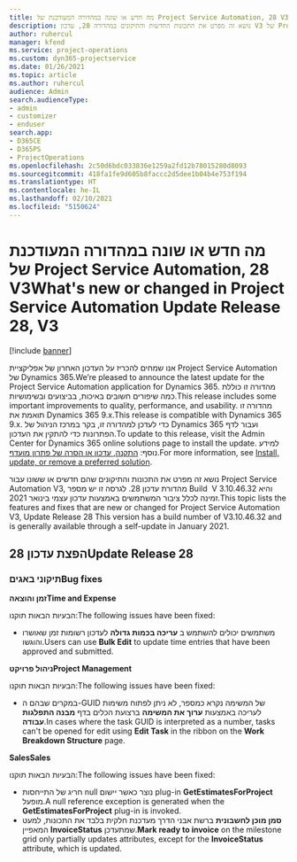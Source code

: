 ```yaml
---
title: מה חדש או שונה במהדורה המעודכנת של Project Service Automation, 28 V3
description: נושא זה מפרט את התכונות החדשות והתיקונים במהדורה 28, עדכון V3 של Project Service Automation.
author: ruhercul
manager: kfend
ms.service: project-operations
ms.custom: dyn365-projectservice
ms.date: 01/26/2021
ms.topic: article
ms.author: ruhercul
audience: Admin
search.audienceType:
- admin
- customizer
- enduser
search.app:
- D365CE
- D365PS
- ProjectOperations
ms.openlocfilehash: 2c50d6bdc033836e1259a2fd12b78015280d8093
ms.sourcegitcommit: 418fa1fe9d605b8faccc2d5dee1b04b4e753f194
ms.translationtype: HT
ms.contentlocale: he-IL
ms.lasthandoff: 02/10/2021
ms.locfileid: "5150624"
---
```

# <a name="whats-new-or-changed-in-project-service-automation-update-release-28-v3"></a><span data-ttu-id="1d1ff-103">מה חדש או שונה במהדורה המעודכנת של Project Service Automation, 28 V3</span><span class="sxs-lookup"><span data-stu-id="1d1ff-103">What's new or changed in Project Service Automation Update Release 28, V3</span></span>

[!include [banner](../includes/psa-now-project-operations.md)]

<span data-ttu-id="1d1ff-104">אנו שמחים להכריז על העדכון האחרון של אפליקציית Project Service Automation של Dynamics 365.</span><span class="sxs-lookup"><span data-stu-id="1d1ff-104">We’re pleased to announce the latest update for the Project Service Automation application for Dynamics 365.</span></span> <span data-ttu-id="1d1ff-105">מהדורה זו כוללת כמה שיפורים חשובים באיכות, בביצועים ובשימושיות.</span><span class="sxs-lookup"><span data-stu-id="1d1ff-105">This release includes some important improvements to quality, performance, and usability.</span></span> <span data-ttu-id="1d1ff-106">מהדורה זו תואמת את Dynamics 365 9.x.</span><span class="sxs-lookup"><span data-stu-id="1d1ff-106">This release is compatible with Dynamics 365 9.x.</span></span> <span data-ttu-id="1d1ff-107">כדי לעדכן למהדורה זו, בקר במרכז הניהול של Dynamics 365 ועבור לדף הפתרונות כדי להתקין את העדכון.</span><span class="sxs-lookup"><span data-stu-id="1d1ff-107">To update to this release, visit the Admin Center for Dynamics 365 online solutions page to install the update.</span></span> <span data-ttu-id="1d1ff-108">למידע נוסף: [התקנה, עדכון או הסרה של פתרון מועדף](https://docs.microsoft.com/power-platform/admin/install-remove-preferred-solution).</span><span class="sxs-lookup"><span data-stu-id="1d1ff-108">For more information, see [Install, update, or remove a preferred solution](https://docs.microsoft.com/power-platform/admin/install-remove-preferred-solution).</span></span>

<span data-ttu-id="1d1ff-109">נושא זה מפרט את התכונות והתיקונים שהם חדשים או ששונו עבור Project Service Automation V3, מהדורת עדכון 28. לגרסה זו יש מספר Build ‏ V 3.10.46.32 והיא זמינה לכלל ציבור המשתמשים באמצעות עדכון עצמי בינואר 2021.</span><span class="sxs-lookup"><span data-stu-id="1d1ff-109">This topic lists the features and fixes that are new or changed for Project Service Automation V3, Update Release 28 This version has a build number of V3.10.46.32 and is generally available through a self-update in January 2021.</span></span>

## <a name="update-release-28"></a><span data-ttu-id="1d1ff-110">הפצת עדכון 28</span><span class="sxs-lookup"><span data-stu-id="1d1ff-110">Update Release 28</span></span>

### <a name="bug-fixes"></a><span data-ttu-id="1d1ff-111">תיקוני באגים</span><span class="sxs-lookup"><span data-stu-id="1d1ff-111">Bug fixes</span></span>

<span data-ttu-id="1d1ff-112">**זמן והוצאה**</span><span class="sxs-lookup"><span data-stu-id="1d1ff-112">**Time and Expense**</span></span>

<span data-ttu-id="1d1ff-113">הבעיות הבאות תוקנו:</span><span class="sxs-lookup"><span data-stu-id="1d1ff-113">The following issues have been fixed:</span></span>

- <span data-ttu-id="1d1ff-114">משתמשים יכולים להשתמש ב **עריכה בכמות גדולה** לעדכון רשומות זמן שאושרו והוגשו.</span><span class="sxs-lookup"><span data-stu-id="1d1ff-114">Users can use **Bulk Edit** to update time entries that have been approved and submitted.</span></span>

<span data-ttu-id="1d1ff-115">**ניהול פרויקט**</span><span class="sxs-lookup"><span data-stu-id="1d1ff-115">**Project Management**</span></span>

<span data-ttu-id="1d1ff-116">הבעיות הבאות תוקנו:</span><span class="sxs-lookup"><span data-stu-id="1d1ff-116">The following issues have been fixed:</span></span>

- <span data-ttu-id="1d1ff-117">במקרים שבהם ה-GUID של המשימה נקרא כמספר, לא ניתן לפתוח משימות לעריכה באמצעות **ערוך את המשימה** ברצועת הכלים בדף **מבנה התפלגות עבודה**.</span><span class="sxs-lookup"><span data-stu-id="1d1ff-117">In cases where the task GUID is interpreted as a number, tasks can't be opened for edit using **Edit Task** in the ribbon on the **Work Breakdown Structure** page.</span></span>

<span data-ttu-id="1d1ff-118">**Sales**</span><span class="sxs-lookup"><span data-stu-id="1d1ff-118">**Sales**</span></span>

<span data-ttu-id="1d1ff-119">הבעיות הבאות תוקנו:</span><span class="sxs-lookup"><span data-stu-id="1d1ff-119">The following issues have been fixed:</span></span>

- <span data-ttu-id="1d1ff-120">חריג של התייחסות null נוצר כאשר יישום plug-in **GetEstimatesForProject** מופעל.</span><span class="sxs-lookup"><span data-stu-id="1d1ff-120">A null reference exception is generated when the **GetEstimatesForProject** plug-in is invoked.</span></span>
- <span data-ttu-id="1d1ff-121">**סמן מוכן לחשבונית** ברשת אבני הדרך מעדכנת חלקית בלבד את התכונות, למעט המאפיין **InvoiceStatus** שמתעדכן.</span><span class="sxs-lookup"><span data-stu-id="1d1ff-121">**Mark ready to invoice** on the milestone grid only partially updates attributes, except for the **InvoiceStatus** attribute, which is updated.</span></span>

